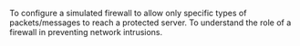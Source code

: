 
To configure a simulated firewall to allow only specific types of
packets/messages to reach a protected server. To understand the role of a firewall in preventing network intrusions.
